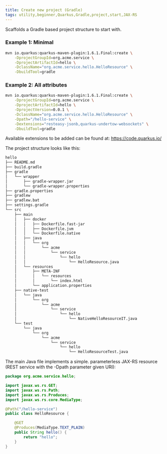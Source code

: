 ```yaml
---
title: Create new project (Gradle)
tags: utility,beginner,Quarkus,Gradle,project,start,JAX-RS
---
```


Scaffolds a Gradle based project structure to start with.

### Example 1: Minimal
```bash
mvn io.quarkus:quarkus-maven-plugin:1.6.1.Final:create \
    -DprojectGroupId=org.acme.service \
    -DprojectArtifactId=hello \
    -DclassName="org.acme.service.hello.HelloResource" \
    -DbuildTool=gradle
```


### Example 2: All attributes

```bash
mvn io.quarkus:quarkus-maven-plugin:1.6.1.Final:create \
    -DprojectGroupId=org.acme.service \
    -DprojectArtifactId=hello \
    -DprojectVersion=0.0.1 \
    -DclassName="org.acme.service.hello.HelloResource" \
    -Dpath="/hello-service" \
    -Dextensions="resteasy-jsonb,quarkus-undertow-websockets" \
    -DbuildTool=gradle
```

Available extensions to be added can be found at: https://code.quarkus.io/

The project structure looks like this:

```bash
hello
├── README.md
├── build.gradle
├── gradle
│   └── wrapper
│       ├── gradle-wrapper.jar
│       └── gradle-wrapper.properties
├── gradle.properties
├── gradlew
├── gradlew.bat
├── settings.gradle
└── src
    ├── main
    │   ├── docker
    │   │   ├── Dockerfile.fast-jar
    │   │   ├── Dockerfile.jvm
    │   │   └── Dockerfile.native
    │   ├── java
    │   │   └── org
    │   │       └── acme
    │   │           └── service
    │   │               └── hello
    │   │                   └── HelloResource.java
    │   └── resources
    │       ├── META-INF
    │       │   └── resources
    │       │       └── index.html
    │       └── application.properties
    ├── native-test
    │   └── java
    │       └── org
    │           └── acme
    │               └── service
    │                   └── hello
    │                       └── NativeHelloResourceIT.java
    └── test
        └── java
            └── org
                └── acme
                    └── service
                        └── hello
                            └── HelloResourceTest.java
```

The main Java file implements a simple. parameterless JAX-RS resource (REST service with the -Dpath parameter given URI):

```Java
package org.acme.service.hello;

import javax.ws.rs.GET;
import javax.ws.rs.Path;
import javax.ws.rs.Produces;
import javax.ws.rs.core.MediaType;

@Path("/hello-service")
public class HelloResource {

    @GET
    @Produces(MediaType.TEXT_PLAIN)
    public String hello() {
        return "hello";
    }
}
```
